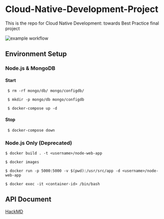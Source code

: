 # Cloud-Native-Development-Project
This is the repo for Cloud Native Development: towards Best Practice final project

![example workflow](https://github.com/david-chenyu/Cloud-Native-Development-Project/actions/workflows/CI.yml/badge.svg)
    


## Environment Setup

### Node.js & MongoDB

#### Start

```
 $ rm -rf mongo/db/ mongo/configdb/
 
 $ mkdir -p mongo/db mongo/configdb

 $ docker-compose up -d
```

#### Stop

```
 $ docker-compose down
```

### Node.js Only (Deprecated)

 ```
 $ docker build . -t <username>/node-web-app

 $ docker images

 $ docker run -p 5000:5000 -v $(pwd):/usr/src/app -d <username>/node-web-app

 $ docker exec -it <container-id> /bin/bash

```


## API Document

[HackMD](https://hackmd.io/@exodustw/CNP-API)
